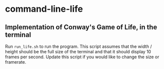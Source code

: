 # command-line-life
## Implementation of Conway's Game of Life, in the terminal
Run `run_life.sh` to run the program. This script assumes that the width / height should be the full size of the terminal and that it should display 10 frames per second. Update this script if you would like to change the size or framerate. 

